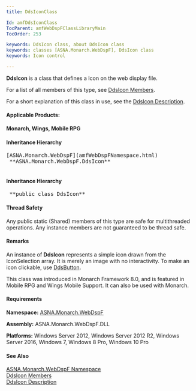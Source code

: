 ```yaml
---
title: DdsIconClass

Id: amfDdsIconClass
TocParent: amfWebDspFClassLibraryMain
TocOrder: 253

keywords: DdsIcon class, about DdsIcon class
keywords: classes [ASNA.Monarch.WebDspF], DdsIcon class
keywords: Icon control

---
```


**DdsIcon** is a class that defines a Icon on the web display file.

For a list of all members of this type, see [ DdsIcon Members](amfDdsIconClassMembers.html).

For a short explanation of this class in use, see the [DdsIcon Description](amfUnderstandingImageControls.html).

#### Applicable Products:
**Monarch, Wings, Mobile RPG** 
<!--mine -->

#### Inheritance Hierarchy
<pre>[ASNA.Monarch.WebDspF](amfWebDspFNamespace.html)
 **ASNA.Monarch.WebDspF.DdsIcon** 
                </pre>

<!--mine -->

#### Inheritance Hierarchy
<pre class="syntax"> **public class DdsIcon** </pre>

#### Thread Safety
Any public static (Shared) members of this type are safe for multithreaded operations. Any instance members are not guaranteed to be thread safe.

#### Remarks
An instance of **DdsIcon** represents a simple icon drawn from the IconSelection array. It is merely an image with no interactivity. To make an icon clickable, use [DdsButton](amfddsbuttonclass.html).

This class was introduced in Monarch Framework 8.0, and is featured in Mobile RPG and Wings Mobile Support. It can also be used with Monarch.
<!-- -->

#### Requirements
**Namespace:** [ASNA.Monarch.WebDspF](amfWebDspFNamespace.html)

**Assembly:** ASNA.Monarch.WebDspF.DLL

**Platforms:** Windows Server 2012, Windows Server 2012 R2, Windows Server 2016, Windows 7, Windows 8 Pro, Windows 10 Pro

#### See Also
[ ASNA.Monarch.WebDspF Namespace](amfWebDspFNamespace.html) <br /> [ DdsIcon Members](amfDdsIconClassMembers.html) <br />[DdsIcon Description](amfUnderstandingIconControls.html)
